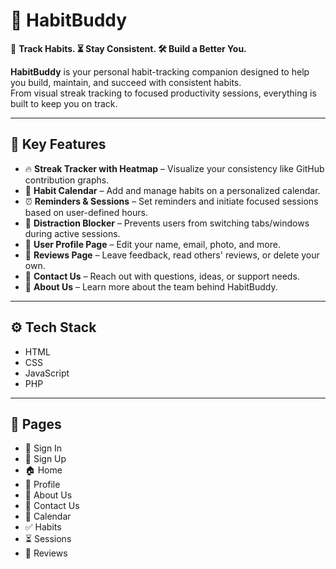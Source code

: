 # 🧠 **HabitBuddy**  
📅 **Track Habits. ⏳ Stay Consistent. 🛠️ Build a Better You.**

**HabitBuddy** is your personal habit-tracking companion designed to help you build, maintain, and succeed with consistent habits.  
From visual streak tracking to focused productivity sessions, everything is built to keep you on track.

---

## 🌟 Key Features

- 🔥 **Streak Tracker with Heatmap** – Visualize your consistency like GitHub contribution graphs.
- 📅 **Habit Calendar** – Add and manage habits on a personalized calendar.
- ⏰ **Reminders & Sessions** – Set reminders and initiate focused sessions based on user-defined hours.
- 🚫 **Distraction Blocker** – Prevents users from switching tabs/windows during active sessions.
- 👤 **User Profile Page** – Edit your name, email, photo, and more.
- 📝 **Reviews Page** – Leave feedback, read others' reviews, or delete your own.
- 📨 **Contact Us** – Reach out with questions, ideas, or support needs.
- 📖 **About Us** – Learn more about the team behind HabitBuddy.

---

## ⚙️ Tech Stack

- HTML  
- CSS  
- JavaScript  
- PHP

---

## 🧭 Pages

- 🔐 Sign In  
- 📝 Sign Up  
- 🏠 Home  
- 👤 Profile  
- 📖 About Us  
- 📩 Contact Us  
- 📆 Calendar  
- ✅ Habits  
- ⏳ Sessions  
- 💬 Reviews



